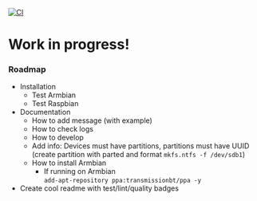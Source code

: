 [![CI](https://github.com/h4570/armnas/actions/workflows/ci-master.yml/badge.svg)](https://github.com/h4570/armnas/actions/workflows/ci-master.yml)

# Work in progress!

### Roadmap
- Installation
  - Test Armbian
  - Test Raspbian
- Documentation
  - How to add message (with example)
  - How to check logs
  - How to develop
  - Add info: Devices must have partitions, partitions must have UUID (create partition with parted and format `mkfs.ntfs -f /dev/sdb1`)
  - How to install Armbian
    - If running on Armbian  
`add-apt-repository ppa:transmissionbt/ppa -y`
- Create cool readme with test/lint/quality badges
